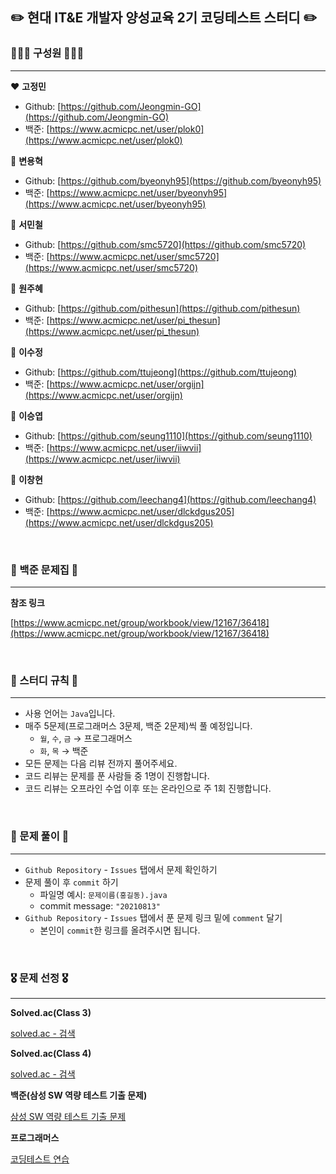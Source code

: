 ## ✏️ 현대 IT&E 개발자 양성교육 2기 코딩테스트 스터디 ✏️

### 👨🏻‍💻 구성원 👩🏻‍💻

---

❤️ **고정민**

- Github: [https://github.com/Jeongmin-GO](https://github.com/Jeongmin-GO)
- 백준: [https://www.acmicpc.net/user/plok0](https://www.acmicpc.net/user/plok0)

🧡 **변용혁**

- Github: [https://github.com/byeonyh95](https://github.com/byeonyh95)
- 백준: [https://www.acmicpc.net/user/byeonyh95](https://www.acmicpc.net/user/byeonyh95)

💛 **서민철**

- Github: [https://github.com/smc5720](https://github.com/smc5720)
- 백준: [https://www.acmicpc.net/user/smc5720](https://www.acmicpc.net/user/smc5720)

💚 **원주혜**

- Github: [https://github.com/pithesun](https://github.com/pithesun)
- 백준: [https://www.acmicpc.net/user/pi_thesun](https://www.acmicpc.net/user/pi_thesun)

💙 **이수정**

- Github: [https://github.com/ttujeong](https://github.com/ttujeong)
- 백준: [https://www.acmicpc.net/user/orgijn](https://www.acmicpc.net/user/orgijn)

💜 **이승엽**

- Github: [https://github.com/seung1110](https://github.com/seung1110)
- 백준: [https://www.acmicpc.net/user/iiwvii](https://www.acmicpc.net/user/iiwvii)

🖤 **이창현**

- Github: [https://github.com/leechang4](https://github.com/leechang4)
- 백준: [https://www.acmicpc.net/user/dlckdgus205](https://www.acmicpc.net/user/dlckdgus205)

<br/>

### 🍭 백준 문제집 🍭

---

**참조 링크**

[https://www.acmicpc.net/group/workbook/view/12167/36418](https://www.acmicpc.net/group/workbook/view/12167/36418)

<br/>

### 🌴 스터디 규칙 🌴

---

- 사용 언어는 `Java`입니다.
- 매주 5문제(프로그래머스 3문제, 백준 2문제)씩 풀 예정입니다.
    - `월`, `수`, `금` → 프로그래머스
    - `화`, `목` → 백준
- 모든 문제는 다음 리뷰 전까지 풀어주세요.
- 코드 리뷰는 문제를 푼 사람들 중 1명이 진행합니다.
- 코드 리뷰는 오프라인 수업 이후 또는 온라인으로 주 1회 진행합니다.

<br/>

### 🐧 문제 풀이 🐧

---

- `Github Repository` - `Issues` 탭에서 문제 확인하기
- 문제 풀이 후 `commit` 하기
    - 파일명 예시: `문제이름(홍길동).java`
    - commit message: `"20210813"`
- `Github Repository` - `Issues` 탭에서 푼 문제 링크 밑에 `comment` 달기
    - 본인이 `commit`한 링크를 올려주시면 됩니다.

<br/>

### 🎖️ 문제 선정 🎖️

---

**Solved.ac(Class 3)**

[solved.ac - 검색](https://solved.ac/search?query=in_class:3)

**Solved.ac(Class 4)**

[solved.ac - 검색](https://solved.ac/search?query=in_class:4)

**백준(삼성 SW 역량 테스트 기출 문제)**

[삼성 SW 역량 테스트 기출 문제](https://www.acmicpc.net/workbook/view/1152)

**프로그래머스**

[코딩테스트 연습](https://programmers.co.kr/learn/challenges?tab=all_challenges)
